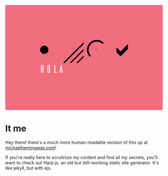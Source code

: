 ![Hola](public/assets/img/home/home.png)

# It me
Hey there! there's a much more human-readable version of this up at [michaelhemingway.com](https://michaelhemingway.com)!

If you're really here to scrutinize my content and find all my secrets, you'll want to check out Harp.js, an old but still-working static site generator. It's like jekyll, but with ejs.